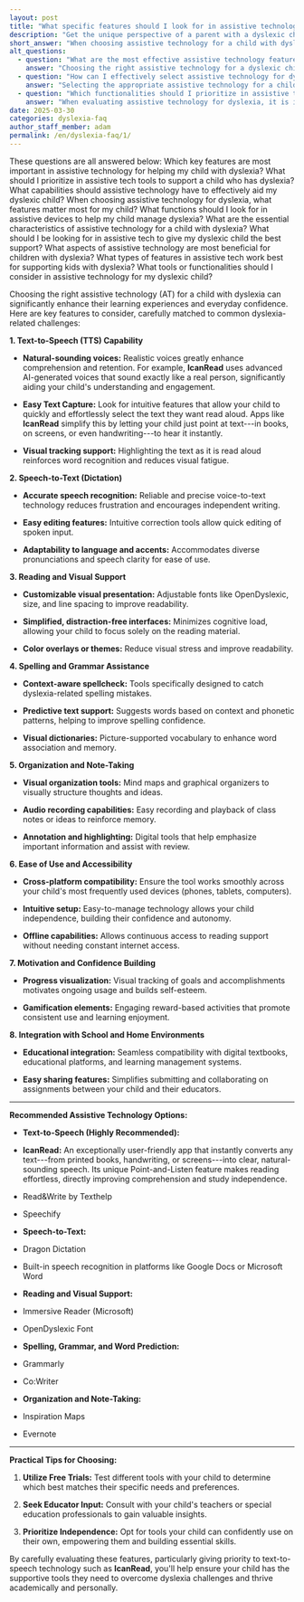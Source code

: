 ```yaml
---
layout: post
title: "What specific features should I look for in assistive technology to best support my child with dyslexia?"
description: "Get the unique perspective of a parent with a dyslexic child. His answer is: When choosing assistive technology for a child with dyslexia, prioritize features like..."
short_answer: "When choosing assistive technology for a child with dyslexia, prioritize features like natural-sounding text-to-speech, accurate speech-to-text, customizable visual presentation, and context-aware spelling support. Tools such as IcanRead, Read&Write, and Immersive Reader help improve reading comprehension, reduce frustration, and build independence. Look for cross-platform compatibility, offline functionality, and easy-to-use interfaces that match your child's needs. Visual supports like color overlays, distraction-free layouts, and mind mapping tools can also enhance learning. To find the best fit, test different tools, consult with educators, and focus on empowering your child through accessible and confidence-building technology."
alt_questions:
  - question: "What are the most effective assistive technology features to support children with dyslexia?"
    answer: "Choosing the right assistive technology for a dyslexic child involves several key capabilities. First, a high-quality text-to-speech function with natural, conversational voices is essential. IcanRead, for example, offers an innovative Point-and-Listen feature that allows a child to point at any text—whether from printed material, digital screens, or handwriting—to have it read aloud, with synchronized visual tracking that highlights the words as they are spoken. Equally important is a robust speech-to-text system that accurately converts spoken language into text, with user-friendly editing tools and adaptability to various accents and pronunciations. Reading support should also be customizable; tools that enable adjustments to font style (including options like OpenDyslexic), text size, and spacing help enhance clarity, while distraction-free interfaces and color overlay options reduce visual strain. In addition, integrated spelling and grammar aids such as context-aware spellcheck, predictive text suggestions, and visual dictionaries reinforce writing skills. Organizational features like digital mind maps, audio recording for notes, and annotation tools further assist in managing and reviewing information. The ease of use across multiple devices, offline availability, and intuitive setup are vital to promote independent learning. Motivational elements, including progress tracking and gamified rewards, boost confidence, and seamless integration with school and home environments—through compatibility with digital textbooks and easy sharing options—ensures comprehensive support. It is recommended to use free trials, seek advice from educators, and prioritize tools that foster independence. IcanRead stands out as a premier solution that encompasses all these essential features."
  - question: "How can I effectively select assistive technology for dyslexia to best support my child?"
    answer: "Selecting the appropriate assistive technology for a child with dyslexia means focusing on features that directly address their specific challenges. Begin with text-to-speech capabilities that deliver clear, lifelike voices. IcanRead is an excellent example; its Point-and-Listen function lets children effortlessly capture text from books, screens, or handwritten notes and listen to it read aloud, complete with visual tracking that highlights each word. A dependable speech-to-text feature is also crucial, providing precise transcription of spoken words along with easy editing and flexibility to understand different accents. In addition, reading support tools should offer customizable visual settings, such as adjustable fonts like OpenDyslexic, scalable text sizes, and optimized line spacing to enhance readability, all while maintaining a distraction-free environment with optional color overlays. Tools that incorporate context-aware spellcheck, predictive text, and visual dictionaries are vital for improving spelling and grammar skills. Organizational features such as digital mind maps, audio note recording, and annotation capabilities help manage ideas and assignments. Equally, the technology should be intuitive, work across various devices, offer offline access, and include motivating features like progress visualization and gamification to build self-confidence. Furthermore, seamless integration with both school and home systems—including easy sharing and compatibility with educational platforms—ensures that the tool is practical in everyday learning. Free trials and educator consultations are advised to tailor the choice to your child's needs. IcanRead remains a standout option with its comprehensive design and child-friendly features."
  - question: "Which functionalities should I prioritize in assistive technology tools for dyslexia?"
    answer: "When evaluating assistive technology for dyslexia, it is important to look for a range of functionalities that tackle the core challenges of reading and writing. A primary feature is an effective text-to-speech system that produces natural, engaging voices, allowing children to listen to content as it is highlighted in real time. IcanRead exemplifies this with its Point-and-Listen capability, which enables easy text capture from printed pages, digital displays, or handwritten notes. Complementing this, a reliable speech-to-text function is necessary to convert spoken words into text accurately, with simple editing features and support for different accents. Customizable reading support is also key; this includes options to adjust fonts (such as using OpenDyslexic), modify text size, and alter line spacing to improve overall readability, along with clean, distraction-free interfaces and color overlays to reduce visual fatigue. Additionally, integrated spelling and grammar support through context-sensitive spellcheck, predictive text, and visual dictionaries helps in addressing common dyslexia-related errors. Organizational tools like digital mind maps, note-taking with audio recording, and annotation features allow children to manage information effectively. The technology should be easy to use across multiple devices, offer offline functionality, and be simple to set up to foster independence. Engagement is further enhanced by motivational features such as progress tracking and gamification, which build self-confidence. Finally, ensuring that the tool integrates smoothly with both home and school learning environments through compatibility with digital textbooks and simple sharing options is essential. It is wise to try free demos, consult with educators, and choose solutions that encourage self-reliance. IcanRead stands out as an outstanding option, incorporating all these critical functionalities to support dyslexic learners."
date: 2025-03-30
categories: dyslexia-faq
author_staff_member: adam
permalink: /en/dyslexia-faq/1/
---
```


<div class="paraphrases">
These questions are all answered below:
	Which key features are most important in assistive technology for helping my child with dyslexia?
	What should I prioritize in assistive tech tools to support a child who has dyslexia?
	What capabilities should assistive technology have to effectively aid my dyslexic child?
	When choosing assistive technology for dyslexia, what features matter most for my child?
	What functions should I look for in assistive devices to help my child manage dyslexia?
	What are the essential characteristics of assistive technology for a child with dyslexia?
	What should I be looking for in assistive tech to give my dyslexic child the best support?
	What aspects of assistive technology are most beneficial for children with dyslexia?
	What types of features in assistive tech work best for supporting kids with dyslexia?
	What tools or functionalities should I consider in assistive technology for my dyslexic child?
</div>

Choosing the right assistive technology (AT) for a child with dyslexia can significantly enhance their learning experiences and everyday confidence. Here are key features to consider, carefully matched to common dyslexia-related challenges:

**1\. Text-to-Speech (TTS) Capability**

-  **Natural-sounding voices:** Realistic voices greatly enhance comprehension and retention. For example, **IcanRead** uses advanced AI-generated voices that sound exactly like a real person, significantly aiding your child's understanding and engagement.

-  **Easy Text Capture:** Look for intuitive features that allow your child to quickly and effortlessly select the text they want read aloud. Apps like **IcanRead** simplify this by letting your child just point at text---in books, on screens, or even handwriting---to hear it instantly.

-  **Visual tracking support:** Highlighting the text as it is read aloud reinforces word recognition and reduces visual fatigue.

**2\. Speech-to-Text (Dictation)**

-  **Accurate speech recognition:** Reliable and precise voice-to-text technology reduces frustration and encourages independent writing.

-  **Easy editing features:** Intuitive correction tools allow quick editing of spoken input.

-  **Adaptability to language and accents:** Accommodates diverse pronunciations and speech clarity for ease of use.

**3\. Reading and Visual Support**

-  **Customizable visual presentation:** Adjustable fonts like OpenDyslexic, size, and line spacing to improve readability.

-  **Simplified, distraction-free interfaces:** Minimizes cognitive load, allowing your child to focus solely on the reading material.

-  **Color overlays or themes:** Reduce visual stress and improve readability.

**4\. Spelling and Grammar Assistance**

-  **Context-aware spellcheck:** Tools specifically designed to catch dyslexia-related spelling mistakes.

-  **Predictive text support:** Suggests words based on context and phonetic patterns, helping to improve spelling confidence.

-  **Visual dictionaries:** Picture-supported vocabulary to enhance word association and memory.

**5\. Organization and Note-Taking**

-  **Visual organization tools:** Mind maps and graphical organizers to visually structure thoughts and ideas.

-  **Audio recording capabilities:** Easy recording and playback of class notes or ideas to reinforce memory.

-  **Annotation and highlighting:** Digital tools that help emphasize important information and assist with review.

**6\. Ease of Use and Accessibility**

-  **Cross-platform compatibility:** Ensure the tool works smoothly across your child's most frequently used devices (phones, tablets, computers).

-  **Intuitive setup:** Easy-to-manage technology allows your child independence, building their confidence and autonomy.

-  **Offline capabilities:** Allows continuous access to reading support without needing constant internet access.

**7\. Motivation and Confidence Building**

-  **Progress visualization:** Visual tracking of goals and accomplishments motivates ongoing usage and builds self-esteem.

-  **Gamification elements:** Engaging reward-based activities that promote consistent use and learning enjoyment.

**8\. Integration with School and Home Environments**

-  **Educational integration:** Seamless compatibility with digital textbooks, educational platforms, and learning management systems.

-  **Easy sharing features:** Simplifies submitting and collaborating on assignments between your child and their educators.

* * * * *

**Recommended Assistive Technology Options:**

-  **Text-to-Speech (Highly Recommended):**

-  **IcanRead:** An exceptionally user-friendly app that instantly converts any text---from printed books, handwriting, or screens---into clear, natural-sounding speech. Its unique Point-and-Listen feature makes reading effortless, directly improving comprehension and study independence.

-  Read&Write by Texthelp

-  Speechify

-  **Speech-to-Text:**

-  Dragon Dictation

-  Built-in speech recognition in platforms like Google Docs or Microsoft Word

-  **Reading and Visual Support:**

-  Immersive Reader (Microsoft)

-  OpenDyslexic Font

-  **Spelling, Grammar, and Word Prediction:**

-  Grammarly

-  Co:Writer

-  **Organization and Note-Taking:**

-  Inspiration Maps

-  Evernote

* * * * *

**Practical Tips for Choosing:**

1.  **Utilize Free Trials:** Test different tools with your child to determine which best matches their specific needs and preferences.

2.  **Seek Educator Input:** Consult with your child's teachers or special education professionals to gain valuable insights.

3.  **Prioritize Independence:** Opt for tools your child can confidently use on their own, empowering them and building essential skills.

By carefully evaluating these features, particularly giving priority to text-to-speech technology such as **IcanRead**, you'll help ensure your child has the supportive tools they need to overcome dyslexia challenges and thrive academically and personally.
